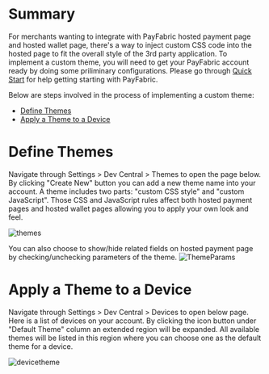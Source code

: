 # Summary
For merchants wanting to integrate with PayFabric hosted payment page and hosted wallet page, there's a way to inject custom CSS code into the hosted page to fit the overall style of the 3rd party application. To implement a custom theme, you will need to get your PayFabric account ready by doing some priliminary configurations. Please go through [Quick Start](https://github.com/PayFabric/API-Samples/wiki/Quick-Start) for help getting starting with PayFabric.

Below are steps involved in the process of implementing a custom theme:
* [Define Themes](#definetheme)
* [Apply a Theme to a Device](#applytheme)

# Define Themes

Navigate through Settings > Dev Central > Themes to open the page below. By clicking "Create New" button you can add a new theme name into your account. A theme includes two parts: "custom CSS style" and "custom JavaScript". Those CSS and JavaScript rules affect both hosted payment pages and hosted wallet pages allowing you to apply your own look and feel. 

![themes](https://s3-us-west-1.amazonaws.com/github-screenshot-repository/v2/themes.png)

You can also choose to show/hide related fields on hosted payment page by checking/unchecking parameters of the theme.
![ThemeParams](https://s3-us-west-1.amazonaws.com/github-screenshot-repository/v2/ThemeParams.PNG)

# Apply a Theme to a Device

Navigate through Settings > Dev Central > Devices to open below page. Here is a list of devices on your account. By clicking the icon button under "Default Theme" column an extended region will be expanded. All available themes will be listed in this region where you can choose one as the default theme for a device. 

![devicetheme](https://s3-us-west-1.amazonaws.com/github-screenshot-repository/v2/themes1.png)
